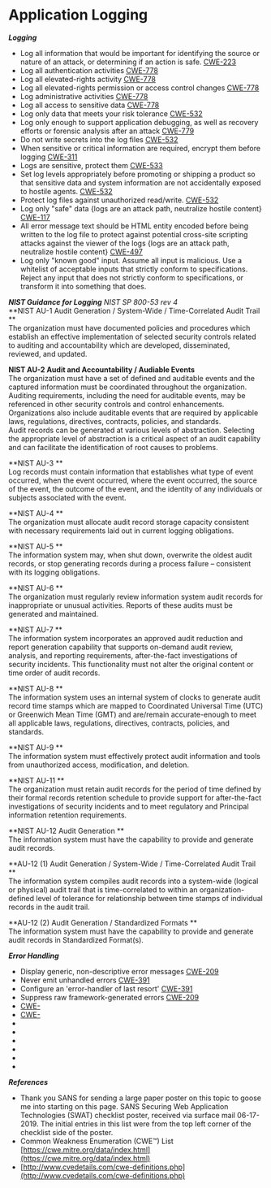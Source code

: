 Application Logging
===================

***Logging***
 * Log all information that would be important for identifying the source or nature of an attack, or determining if an action is safe. [CWE-223](https://cwe.mitre.org/data/definitions/223.html)  
 * Log all authentication activities [CWE-778](https://cwe.mitre.org/data/definitions/778.html)  
 * Log all elevated-rights activity [CWE-778](https://cwe.mitre.org/data/definitions/778.html)  
 * Log all elevated-rights permission or access control changes [CWE-778](https://cwe.mitre.org/data/definitions/778.html)  
 * Log administrative activities [CWE-778](https://cwe.mitre.org/data/definitions/778.html)  
 * Log all access to sensitive data [CWE-778](https://cwe.mitre.org/data/definitions/778.html)  
 * Log only data that meets your risk tolerance [CWE-532](https://cwe.mitre.org/data/definitions/532.html)  
 * Log only enough to support application debugging, as well as recovery efforts or forensic analysis after an attack [CWE-779](https://cwe.mitre.org/data/definitions/779.html)  
 * Do not write secrets into the log files [CWE-532](https://cwe.mitre.org/data/definitions/532.html)  
 * When sensitive or critical information are required, encrypt them before logging [CWE-311](https://cwe.mitre.org/data/definitions/311.html)  
 * Logs are sensitive, protect them [CWE-533](https://cwe.mitre.org/data/definitions/533.html)  
 * Set log levels appropriately before promoting or shipping a product so that sensitive data and system information are not accidentally exposed to hostile agents. [CWE-532](https://cwe.mitre.org/data/definitions/532.html)  
 * Protect log files against unauthorized read/write. [CWE-532](https://cwe.mitre.org/data/definitions/532.html)  
 * Log only "safe" data {logs are an attack path, neutralize hostile content} [CWE-117](https://cwe.mitre.org/data/definitions/117.html)  
 * All error message text should be HTML entity encoded before being written to the log file to protect against potential cross-site scripting attacks against the viewer of the logs {logs are an attack path, neutralize hostile content} [CWE-497](https://cwe.mitre.org/data/definitions/497.html) 
 * Log only "known good" input.  Assume all input is malicious. Use a whitelist of acceptable inputs that strictly conform to specifications. Reject any input that does not strictly conform to specifications, or transform it into something that does.

***NIST Guidance for Logging***
*NIST SP 800-53 rev 4*  
**NIST AU-1  Audit Generation / System-Wide / Time-Correlated Audit Trail **  
The organization must have documented policies and procedures which establish an effective implementation of selected security controls related to auditing and accountability which are developed, disseminated, reviewed, and updated.  

**NIST AU-2   Audit and Accountability / Audiable Events**  
The organization must have a set of defined and auditable events and the captured information must be coordinated throughout the organization.  
Auditing requirements, including the need for auditable events, may be referenced in other security controls and control enhancements. Organizations also include auditable events that are required by applicable laws, regulations, directives, contracts, policies, and standards.  
Audit records can be generated at various levels of abstraction. Selecting the appropriate level of abstraction is a critical aspect of an audit capability and can facilitate the identification of root causes to problems.  

**NIST AU-3 **  	
Log records must contain information that establishes what type of event occurred, when the event occurred, where the event occurred, the source of the event, the outcome of the event, and the identity of any individuals or subjects associated with the event.  

**NIST AU-4 **  	
The organization must allocate audit record storage capacity consistent with necessary requirements laid out in current logging obligations.  

**NIST AU-5 **  	
The information system may, when shut down, overwrite the oldest audit records, or stop generating records during a process failure – consistent with its logging obligations.  

**NIST AU-6 **  	
The organization must regularly review information system audit records for inappropriate or unusual activities.  Reports of these audits must be generated and maintained.  

**NIST AU-7 **  	
The information system incorporates an approved audit reduction and report generation capability that supports on-demand audit review, analysis, and reporting requirements, after-the-fact investigations of security incidents.  This functionality must not alter the original content or time order of audit records.  

**NIST AU-8  	**  	
The information system uses an internal system of clocks to generate audit record time stamps which are mapped to Coordinated Universal Time (UTC) or Greenwich Mean Time (GMT) and are/remain accurate-enough to meet all applicable laws, regulations, directives, contracts, policies, and standards.  

**NIST AU-9	**  	
The information system must effectively protect audit information and tools from unauthorized access, modification, and deletion.  

**NIST AU-11 **  	 
The organization must retain audit records for the period of time defined by their formal records retention schedule to provide support for after-the-fact investigations of security incidents and to meet regulatory and Principal information retention requirements.  

**NIST AU-12 Audit Generation	**  
The information system must have the capability to provide and generate audit records.  

**AU-12 (1) Audit Generation / System-Wide / Time-Correlated Audit Trail **  
The information system compiles audit records into a system-wide (logical or physical) audit trail that is time-correlated to within an organization-defined level of tolerance for relationship between time stamps of individual records in the audit trail.  

**AU-12 (2)	Audit Generation / Standardized Formats **  
The information system must have the capability to provide and generate audit records in Standardized Format(s).  
  

***Error Handling***
 * Display generic, non-descriptive error messages [CWE-209]()  
 * Never emit unhandled errors [CWE-391]()  
 * Configure an 'error-handler of last resort' [CWE-391]()  
 * Suppress raw framework-generated errors [CWE-209]()  
 * [CWE-]()  
 * [CWE-]()  
 * []()  
 * []()  
 * []()  
 * []()  
 * []()  
 * []()  

***References***
 * Thank you SANS for sending a large paper poster on this topic to goose me into starting on this page.  SANS Securing Web Application Technologies (SWAT) checklist poster, received via surface mail 06-17-2019.  The initial entries in this list were from the top left corner of the checklist side of the poster.  
 * Common Weakness Enumeration (CWE™) List [https://cwe.mitre.org/data/index.html](https://cwe.mitre.org/data/index.html)
 * [http://www.cvedetails.com/cwe-definitions.php](http://www.cvedetails.com/cwe-definitions.php)  
